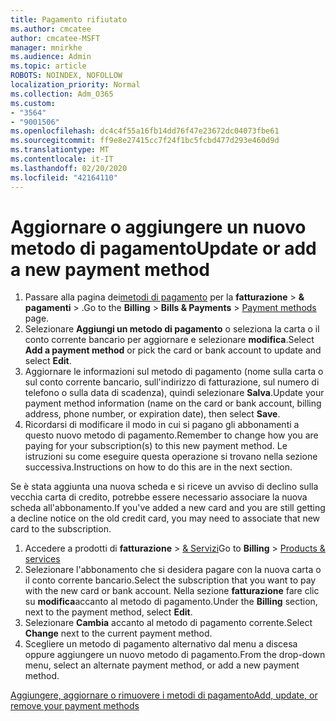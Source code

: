 ```yaml
---
title: Pagamento rifiutato
ms.author: cmcatee
author: cmcatee-MSFT
manager: mnirkhe
ms.audience: Admin
ms.topic: article
ROBOTS: NOINDEX, NOFOLLOW
localization_priority: Normal
ms.collection: Adm_O365
ms.custom:
- "3564"
- "9001506"
ms.openlocfilehash: dc4c4f55a16fb14dd76f47e23672dc04073fbe61
ms.sourcegitcommit: ff9e8e27415cc7f24f1bc5fcbd477d293e460d9d
ms.translationtype: MT
ms.contentlocale: it-IT
ms.lasthandoff: 02/20/2020
ms.locfileid: "42164110"
---
```

# <a name="update-or-add-a-new-payment-method"></a><span data-ttu-id="59022-102">Aggiornare o aggiungere un nuovo metodo di pagamento</span><span class="sxs-lookup"><span data-stu-id="59022-102">Update or add a new payment method</span></span>

1. <span data-ttu-id="59022-103">Passare alla pagina dei<a href="https://go.microsoft.com/fwlink/p/?linkid=2018806" target="_blank">metodi di pagamento</a> per la **fatturazione** > **& pagamenti** > .</span><span class="sxs-lookup"><span data-stu-id="59022-103">Go to the **Billing** > **Bills & Payments** > <a href="https://go.microsoft.com/fwlink/p/?linkid=2018806" target="_blank">Payment methods</a> page.</span></span>
2. <span data-ttu-id="59022-104">Selezionare **Aggiungi un metodo di pagamento** o seleziona la carta o il conto corrente bancario per aggiornare e selezionare **modifica**.</span><span class="sxs-lookup"><span data-stu-id="59022-104">Select **Add a payment method** or pick the card or bank account to update and select **Edit**.</span></span>
3. <span data-ttu-id="59022-105">Aggiornare le informazioni sul metodo di pagamento (nome sulla carta o sul conto corrente bancario, sull'indirizzo di fatturazione, sul numero di telefono o sulla data di scadenza), quindi selezionare **Salva**.</span><span class="sxs-lookup"><span data-stu-id="59022-105">Update your payment method information (name on the card or bank account, billing address, phone number, or expiration date), then select **Save**.</span></span>
4. <span data-ttu-id="59022-106">Ricordarsi di modificare il modo in cui si pagano gli abbonamenti a questo nuovo metodo di pagamento.</span><span class="sxs-lookup"><span data-stu-id="59022-106">Remember to change how you are paying for your subscription(s) to this new payment method.</span></span> <span data-ttu-id="59022-107">Le istruzioni su come eseguire questa operazione si trovano nella sezione successiva.</span><span class="sxs-lookup"><span data-stu-id="59022-107">Instructions on how to do this are in the next section.</span></span>

<span data-ttu-id="59022-108">Se è stata aggiunta una nuova scheda e si riceve un avviso di declino sulla vecchia carta di credito, potrebbe essere necessario associare la nuova scheda all'abbonamento.</span><span class="sxs-lookup"><span data-stu-id="59022-108">If you've added a new card and you are still getting a decline notice on the old credit card, you may need to associate that new card to the subscription.</span></span>

1. <span data-ttu-id="59022-109">Accedere a prodotti di **fatturazione** > <a href="https://go.microsoft.com/fwlink/p/?linkid=842054" target="_blank">& Servizi</a></span><span class="sxs-lookup"><span data-stu-id="59022-109">Go to **Billing** > <a href="https://go.microsoft.com/fwlink/p/?linkid=842054" target="_blank">Products & services</a></span></span>
2. <span data-ttu-id="59022-110">Selezionare l'abbonamento che si desidera pagare con la nuova carta o il conto corrente bancario.</span><span class="sxs-lookup"><span data-stu-id="59022-110">Select the subscription that you want to pay with the new card or bank account.</span></span> <span data-ttu-id="59022-111">Nella sezione **fatturazione** fare clic su **modifica**accanto al metodo di pagamento.</span><span class="sxs-lookup"><span data-stu-id="59022-111">Under the **Billing** section, next to the payment method, select **Edit**.</span></span>
3. <span data-ttu-id="59022-112">Selezionare **Cambia** accanto al metodo di pagamento corrente.</span><span class="sxs-lookup"><span data-stu-id="59022-112">Select **Change** next to the current payment method.</span></span>
4. <span data-ttu-id="59022-113">Scegliere un metodo di pagamento alternativo dal menu a discesa oppure aggiungere un nuovo metodo di pagamento.</span><span class="sxs-lookup"><span data-stu-id="59022-113">From the drop-down menu, select an alternate payment method, or add a new payment method.</span></span>

[<span data-ttu-id="59022-114">Aggiungere, aggiornare o rimuovere i metodi di pagamento</span><span class="sxs-lookup"><span data-stu-id="59022-114">Add, update, or remove your payment methods</span></span>](https://go.microsoft.com/fwlink/?linkid=2118133)